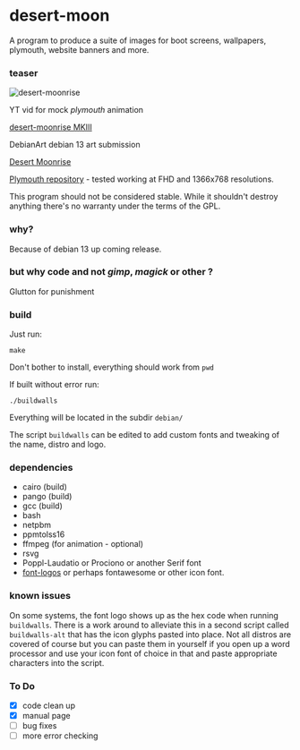 # desert-moon
A program to produce a suite of images for boot screens, wallpapers, plymouth, website banners and more.

### teaser

![desert-moonrise](https://01micko.github.io/artwork/desert-moonriseFHD.png)

YT vid for mock *plymouth* animation

[desert-moonrise MKIII](https://youtu.be/llRHfF6z-qM)

DebianArt debian 13 art submission

[Desert Moonrise](https://wiki.debian.org/DebianArt/Themes/desert-moonrise)

[Plymouth repository](https://github.com/01micko/desert-moonrise-plymouth) - tested
working at FHD and 1366x768 resolutions.

This program should not be considered stable. While it shouldn't destroy anything
there's no warranty under the terms of the GPL.

### why?

Because of debian 13 up coming release.

### but why code and not *gimp*, *magick* or other ?

Glutton for punishment

### build

Just run:

```
make
```

Don't bother to install, everything should work from `pwd`

If built without error run:

```
./buildwalls
```

Everything will be located in the subdir `debian/`

The script `buildwalls` can be edited to add custom fonts and tweaking of the name, distro and logo.

### dependencies

 - cairo (build)
 - pango (build)
 - gcc (build)
 - bash
 - netpbm
 - ppmtolss16
 - ffmpeg (for animation - optional)
 - rsvg
 - Poppl-Laudatio or Prociono or another Serif font
 - [font-logos](https://github.com/Lukas-W/font-logos) or perhaps fontawesome or
 other icon font.

### known issues

On some systems, the font logo shows up as the hex code when running `buildwalls`. There is
a work around to alleviate this in a second script called `buildwalls-alt` that has the icon
glyphs pasted into place. Not all distros are covered of course but you can paste them in
yourself if you open up a word processor and use your icon font of choice in that and paste
appropriate characters into the script.

### To Do

 - [x] code clean up
 - [x] manual page
 - [ ] bug fixes
 - [ ] more error checking
